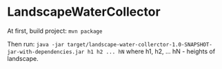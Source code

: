 # LandscapeWaterCollector

At first, build project:
```mvn package```

Then run:
```java -jar target/landscape-water-collerctor-1.0-SNAPSHOT-jar-with-dependencies.jar h1 h2 ... hN```
where h1, h2, ... hN - heights of landscape.
